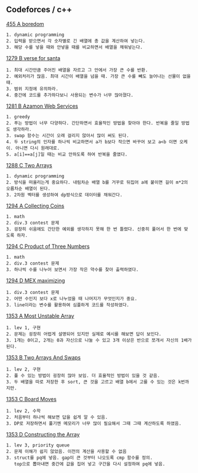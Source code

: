 Codeforces / c++
------------------

[455 A boredom](http://codeforces.com/contest/455/problem/A)

```
1. dynamic programming
2. 입력을 받으면서 각 숫자별로 긴 배열에 총 값을 계산하여 넣는다.
3. 해당 수를 넣을 때와 안넣을 때를 비교하면서 배열을 채워넣는다.
```

[1279 B verse for santa](http://codeforces.com/contest/1279/problem/B)

```
1. 최대 시간만큼 주어진 배열을 자르고 그 안에서 가장 큰 수를 반환.
2. 예외처리가 많음. 최대 시간이 배열을 넘을 때. 가장 큰 수를 빼도 늘어나는 선물이 없을 때.
3. 범위 지정에 유의하라.
4. 중간에 코드를 추가하다보니 사용되는 변수가 너무 많아졌다.
```

[1281 B Azamon Web Services](http://codeforces.com/contest/1281/problem/B)

```
1. greedy
2. 푸는 방법이 너무 다양하다. 간단하면서 효율적인 방법을 찾아야 한다. 반복을 줄일 방법도 생각하라.
3. swap 함수는 시간이 오래 걸리지 않아서 많이 써도 된다.
4. 두 string의 인자를 하나씩 비교하면서 a가 b보다 작으면 바꾸어 보고 a<b 이면 오케이. 아니면 다시 원래대로.
5. a[i]==a[j]일 때는 비교 안하도록 하여 반복을 줄였다.
```

[1288 C Two Arrays](https://codeforces.com/problemset/problem/1288/C)

```
1. dynamic programming
2. 방식을 떠올리는게 중요하다. 내림차순 배열 b를 거꾸로 뒤집어 a에 붙이면 길이 m*2의 오름차순 배열이 된다.
3. 2차원 벡터를 생성하여 dp방식으로 데이터를 채워간다.
```

[1294 A Collecting Coins](http://codeforces.com/contest/1294/problem/A)

```
1. math
2. div.3 contest 문제
3. 굉장히 쉬움에도 간단한 예외를 생각하지 못해 한 번 틀렸다. 신중히 풀어서 한 번에 맞도록 하자.
```

[1294 C Product of Three Numbers](http://codeforces.com/contest/1294/problem/C)

```
1. math
2. div.3 contest 문제
3. 하나씩 수를 나누어 보면서 가장 작은 약수를 찾아 출력하였다.
```

[1294 D MEX maximizing](http://codeforces.com/contest/1294/problem/D)

```
1. div.3 contest 문제
2. 어떤 수인지 보다 x로 나누었을 때 나머지가 무엇인지가 중요.
3. line이라는 변수를 활용하여 심플하게 코드를 작성하였다.
```

[1353 A Most Unstable Array](http://codeforces.com/contest/1353/problem/A)

```
1. lev 1, 구현
2. 문제는 굉장히 어렵게 설명되어 있지만 실제로 예시를 해보면 답이 보인다.
3. 1개는 0이고, 2개는 0과 자신으로 나눌 수 있고 3개 이상은 반으로 쪼개서 자신의 1배가 된다.
```

[1353 B Two Arrays And Swaps](http://codeforces.com/contest/1353/problem/B)

```
1. lev 2, 구현
2. 풀 수 있는 방법이 굉장히 많아 보임. 더 효율적인 방법이 있을 것 같음.
3. 두 배열을 따로 저장한 후 sort, 큰 것을 고르고 배열 b에서 고를 수 있는 것은 k번까지만.
```

[1353 C Board Moves](http://codeforces.com/contest/1353/problem/C)

```
1. lev 2, 수학
2. 처음부터 하나씩 해보면 답을 쉽게 알 수 있음.
3. DP로 저장하면서 풀기엔 메모리가 너무 많이 필요해서 그때 그때 계산하도록 하였음.
```

[1353 D Constructing the Array](http://codeforces.com/contest/1353/problem/D)

```
1. lev 3, priority queue
2. 문제 이해가 쉽지 않았음. 이전의 계산을 사용할 수 없음
3. struct를 pq에 넣음. gap이 큰 것부터 나오도록 cmp 함수를 정의.
   top으로 뽑아내면 중간에 값을 집어 넣고 구간을 다시 설정하여 pq에 넣음.
```
